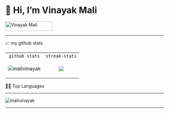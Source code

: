 
<h1>👋 Hi, I’m Vinayak Mali</h1>
<img src="https://komarev.com/ghpvc/?username=malivinayak&label=Profile%20Views&color=0e75b6&style=flat" alt="Vinayak Mali" height="30" width="150"/></p>

<hr> 

📈 my github stats

| | |
| :--: | :--: |
| `github stats` | `streak-stats` |
| <p align="left"> <img src="https://github-readme-stats.vercel.app/api?username=malivinayak&show_icons=true&theme=moltack" alt="malivinayak" /> | <img src="https://github-readme-streak-stats.herokuapp.com/?user=malivinayak&show_icons=true&count_private=true&theme=moltack"/> | 
 
👨‍💻 Top Languages
<hr> <p align="left"> <img src="https://github-readme-stats.vercel.app/api/top-langs/?username=malivinayak&layout=compact&theme=moltack&langs_count=12" alt="malivinayak" />
 
 
<hr> 
